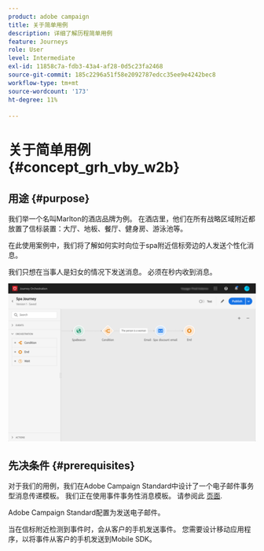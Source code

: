 ```yaml
---
product: adobe campaign
title: 关于简单用例
description: 详细了解历程简单用例
feature: Journeys
role: User
level: Intermediate
exl-id: 11858c7a-fdb3-43a4-af28-0d5c23fa2468
source-git-commit: 185c2296a51f58e2092787edcc35ee9e4242bec8
workflow-type: tm+mt
source-wordcount: '173'
ht-degree: 11%

---
```


# 关于简单用例{#concept_grh_vby_w2b}

## 用途 {#purpose}

我们举一个名叫Marlton的酒店品牌为例。 在酒店里，他们在所有战略区域附近都放置了信标装置：大厅、地板、餐厅、健身房、游泳池等。

在此使用案例中，我们将了解如何实时向位于spa附近信标旁边的人发送个性化消息。

我们只想在当事人是妇女的情况下发送消息。 必须在秒内收到消息。

![](../assets/journeyuc1_16.png)

## 先决条件 {#prerequisites}

对于我们的用例，我们在Adobe Campaign Standard中设计了一个电子邮件事务型消息传递模板。 我们正在使用事件事务性消息模板。 请参阅此 [页面](https://experienceleague.adobe.com/docs/campaign-standard/using/communication-channels/transactional-messaging/getting-started-with-transactional-msg.html?lang=zh-Hans).

Adobe Campaign Standard配置为发送电子邮件。

当在信标附近检测到事件时，会从客户的手机发送事件。 您需要设计移动应用程序，以将事件从客户的手机发送到Mobile SDK。
